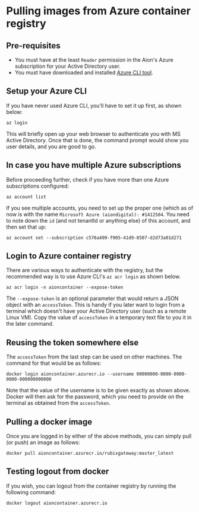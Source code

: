 # Pulling images from Azure container registry

## Pre-requisites
* You must have at the least `Reader` permission in the Aion's Azure subscription for your Active Directory user.
* You must have downloaded and installed [Azure CLI tool](https://docs.microsoft.com/en-us/cli/azure/install-azure-cli).

## Setup your Azure CLI
If you have never used Azure CLI, you'll have to set it up first, as shown below:

```
az login
```

This will briefly open up your web browser to authenticate you with MS Active Directory. Once that is done, the command prompt would show you user details, and you are good to go.

## In case you have multiple Azure subscriptions
Before proceeding further, check if you have more than one Azure subscriptions configured:
```
az account list
```

If you see multiple accounts, you need to set up the proper one (which as of now is with the name `Microsoft Azure (aiondigital): #1412504`. You need to note down the `id` (and not tenantId or anything else) of this account, and then set that up:
```
az account set --subscription c576a499-f905-41d9-8507-d2d73a01d271
```


## Login to Azure container registry
There are various ways to authenticate with the registry, but the recommended way is to use Azure CLI's `az acr login` as shown below.

```
az acr login -n aioncontainer --expose-token
```

The `--expose-token` is an optional parameter that would return a JSON object with an `accessToken`. This is handy if you later want to login from a terminal which doesn't have your Active Directory user (such as a remote Linux VM). Copy the value of `accessToken` in a temporary text file to you it in the later command.


## Reusing the token somewhere else
The `accessToken` from the last step can be used on other machines. The command for that would be as follows:

```
docker login aioncontainer.azurecr.io --username 00000000-0000-0000-0000-000000000000 
```

Note that the value of the username is to be given exactly as shown above. Docker will then ask for the password, which you need to provide on the terminal as obtained from the `accessToken`.


## Pulling a docker image
Once you are logged in by either of the above methods, you can simply pull (or push) an image as follows:

```
docker pull aioncontainer.azurecr.io/rubixgateway:master_latest
```


## Testing logout from docker
If you wish, you can logout from the container registry by running the following command:
```
docker logout aioncontainer.azurecr.io
```